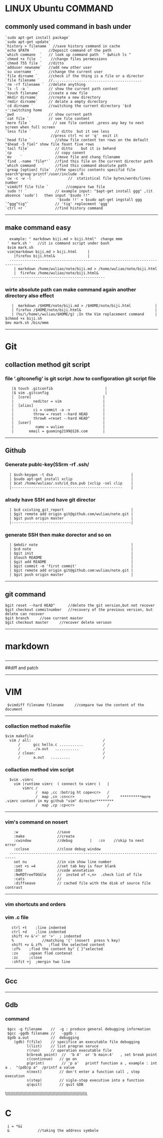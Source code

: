 
# LINUX Ubuntu COMMAND 

## commonly  used command in bash under 
    `sudo apt-get install package`
    `sudo apt-get update`
    `history > filename ` //save history command in cache
    `echo $PATH  `      //Deposit command of the path
    `which commane  `   // look up command path  " $which ls "
    `chmod +x file  `    //change files permessions
    `chmod 755 file `   //ditto
    `adduser newname`   //add new other user
    `su username `      //change the current user
    `file dirname `     //check if the thing is a file or a director
    `file filename `    //.........................................
    `rm -rf filename `  //delate anything
    `ls -l -a `         // show the current path content
    `touch filename`    //ceate a new file 
    `mkdir dirname`     //create a new directory
    `rmdir dirname`     // delate a empty directory
    `cd dirname `       //switching the current directory '$cd ~':switching home
    `pwd       `        // show current path
    `cat file `         // see file content
    `more file `          // see file content ,press any key to next screen when full screen
    `less file `           // ditto  but it see less
                         //press ctrl +c or 'q'  exit it
    `head file `           //show file content ten rows on the default "$head -5 fiel" show file fount five rows
    `tail file`            // ditto    but it is behand 
    `cp     `              // copy conent
    `mv    `               //move file and chang filename
    `find .-name 'file*'`  //find this file on the current director path
    `which command   `     //find this command absolute path 
    `greap [option] file`  //the specific contents specifid file search"greap'printf'/user/include -R
    `cw -c -w -l    `            //  statistical file bytes/words/lines number
    `vimdiff file file `        //compare two file
    `sudo !! `             // example input: "$apt-get install ggg" ,(it absence 'sudo')   then input '$sudo !!"  
                            '$sudo !!' = $sudo apt-get ingstall ggg
    `^ggg^tig^`            // 'tig' replecment 'ggg'     
    `ctrl +r `             //find history command 
    

-------------------------------------------------------------------------------
##   make command easy
      example: " markdown biji.md > biji.html"  change mmm 
     ' mark.sh '   //it is command script under bash 
     $vim mark.sh  
     vim|markdown biji.md > biji.html     |
        |firefox biji.html&               |
      ----------------------------------------------------------------------------  
        | markdown /home/wuliao/note/biji.md > /home/wuliao/note/biji.html
        |  firefox /home/wuliao/note/biji.html&     
       -------------------------------------------
###  wirte absolute path can make command again another directory also effect
       |  markdown /$HOME/note/biji.md > /$HOME/note/biji.html           |
       | firefox /$HOME/note/biji.html&                                  |   
       | (%s/\/home\/wuliao/$HOME/g) ;In the Vim replacement command     |   
    $chmod +x biji.sh
    $mv mark.sh /bin/mmm
    
---------------------------------------------------------------------------------------------------------------------------------------------------------------
# Git

## collaction method git script
###   file '.gitconefig' is git script .how to configoration git script file
       |$ touch .gitconfib                        |
       |$ vim .gitconfig                          |
       |  [core]                                 |
       |         neditor = vim                   |
       |  [alias]                                |
       |         ci = commit -a -v               |
       |         throw = reset --hard HEAD       |
       |         throwh =reset --hard HEAD^      |  
       |  [user]                                 |                    
       |          name = wuliao                  |
       |       email = guoming2199@126.com       |

----------------------------------------------------------------------------
## Github
###    Generate publc-key(SSrm -rf .ssh/
      | $ssh-keygen -t dsa                                    |
      | $sudo apt-get install xclip                           |
      | $cat /home/wuliao/.ssh/id_dsa.pub |xclip -sel clip    |
      |---------------------------------------------------    |
###   alrady have SSH and have git director
      | $cd cxisting_git_report                               |
      | $git remote add origin git@github.com/wuliao/note.git |
      | $git push origin master                               |
      |-------------------------------------------------------|
###   generate SSH  then make dorector and so on 
      | $mkdir note                                           |
      | $cd note                                              |
      | $git init                                             |
      | $touch README                                         |
      | $git add README                                       |
      | $git commit -m 'first commit'                         |  
      | $git remote add origin git@github.com:wuliao/note.git |
      | $git push origin master                               |

-------------------------------------------------------------------------------
## git command
    $git reset --hard HEAD^      //delete the git version,but not recover 
    $git checkout commitnumber   //recovery of the previous version, but delete can recover
    $git branch     //see current master
    $git checkout master     //recover delete versoon 
-----------------------------------------------------------------------

# markdown
## 
-------------------------------------------------------------------------------------------------------------------------
##diff and patch 

-------------------------------------------------------------------------------------------------------------------------------------------------------------
# VIM

  
     $vimdiff filename filename     //compare two the content of the document
------------------------------------------------------------------------------------------------------------------------ 
### collaction method makefile  
    $vim makefile
      vim / all:                                 /
          /      gcc hello.c ...........         /
          /      ./a.out   ...........           /  
          / clean:                               /    
          /      a.out   .........               /  
  
### collaction method vim script 
      $vim .vimrc                        
        vim |runtime vimrc  ( connect to vimrc )   |
            vimrc /   
                  /  map ,cc :botrig ht cope<cr>   /
                  /  map ,cn :cn<cr>               /     **********more .vimrc content in my github "vim" director********                                     
                  /  map ,cp :cp<cr>               /

--------------------------------------------------------------------------------------------------------------------
### vim's command on nosert 
        :w                  //save
        :make               //create 
        :cwindow            //debug        |   :cn    //skip to next  error
        :cclose             //close debug window
      -------------------------------------------------------------------------
        set nu              //in vim show line number 
        :set +s =4          //set tab key is four blank
        :DOX                //code annotation
        :NeRDTreeTOGGle     //  insted of <,n>  .check list of file
        :cats               //
        :diffseave          // cached file with the disk of source file contrast
------------------------------------------------------------------------------------------------------------------
### vim shortcuts and orders
###     vim .c  file        
       ctrl +t    ;line indented
       ctrl +d    ;line indented
       shift +v &'<' or '>'  ; indented
       %             //matching '{' (nosert  press % key)
       shift +v & zf%   ;flod the selected content
       :zf%    ;flod the content by" { }"selected
       :zx     ;opean flod contenat
       :zc     ;close 
       :shfit +j  ;mergin two line
-----------------------------------------------------------------------------------------------------------------------------  
##   Gcc
###  

--------------------------------------------------------------------------------------------------------------------------
##  Gdb
### command 
     $gcc -g filename    //  -g : produce general debugging information
     $gcc -ggdb filename //   -ggdb :
     $gdb a.out          //  debugging 
        (gdb) f(file)    // specifice an executable file debugging
              l(list)    // list progran soruce 
              r(run)     // operation executable file 
              b(break point)  //  'b 4'  or 'b main:4'   , set break point
              c(continnue)   // go on
              p(print)        // 'p a'   printf function a , example : int a .  "(pdb)p a"  /printf a value
              n(next)        // don't enter a function call , step execution
              s(step)        // sigle-step executive into a function 
              q(quit)        // quit GDB 







\\\\\\\\\\\\\\\\\\\\\\\\\\\\\\\\\\\\\\\\\\\\\\\\\\\\\\\\\\\\\\\\\\\\\\\\\\\\\\\\\\\\\\\\\\\\\\\\\\\\\\\\\\\\\\\\\\\\\\\\\\\\
         

#  C
   
     i = *&i
     &             //taking the address symbole
     


